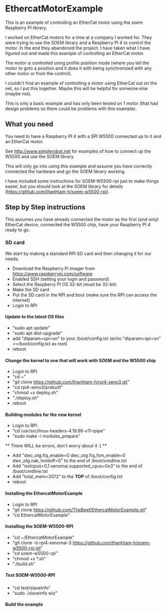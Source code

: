 # EthercatMotorExample
This is an example of controlling an EtherCat motor using the soem Raspberry PI library.

I worked on EtherCat motors for a time at a company I worked for.  They were trying to use the SOEM library and
a Respberry PI 4 to control the motor.  In the end they abandoned the project.  I have taken what I have figured
out and made this example of controlling an EtherCat motor.

The motor is controlled using profile position mode (where you tell the motor to goto a position and it does it with
being synchronized with any other motor or from the control).

I couldn't find an example of controlling a motor using EtherCat out on the net, so I put this together.
Maybe this will be helpful for someone else (maybe not).

This is only a basic example and has only been tested on 1 motor (that had design problems so there could be
problems with this example).

## What you need
You need to have a Raspberry PI 4 with a SPI W5500 connected up to it and an EtherCat motor.

See http://www.simplerobot.net for examples of how to connect up the W5500 and use the SOEM library.

This will only go into using this example and assume you have correctly connected the hardware and go the SOEM library working.

I have included some instructions for SOEM-W5500-rpi just to make things easier, but you should look at the SOEM
library for details (https://github.com/thanhtam-h/soem-w5500-rpi).

## Step by Step instructions

This assumes you have already connected the motor as the first (and only) EtherCat device, connected the W5500 chip, have
your Raspberry PI 4 ready to go.

### SD card

We start by making a standard RPI SD card and then changing it for our needs.

 * Download the Raspberry Pi Imager from https://www.raspberrypi.com/software
 * Enabled SSH (setting your login and password)
 * Select the Raspberry PI OS 32-bit (must be 32-bit)
 * Make the SD card
 * Put the SD card in the RPI and boot (make sure the RPI can access the internet)
 * Login to RPI

#### Update to the latest OS files
 * "sudo apt update"
 * "sudo apt dist-upgrade"
 * add "dtparam=spi=on" to your /boot/config.txt (echo "dtparam=spi=on" >>/boot/config.txt as root)
 * reboot

#### Change the kernel to one that will work with SOEM and the W5500 chip
 * Login to RPI
 * "cd ~"
 * "git clone https://github.com/thanhtam-h/rpi4-xeno3.git"
 * "cd rpi4-xeno3/prebuilt"
 * "chmod +x deploy.sh"
 * "./deploy.sh"
 * reboot

#### Building modules for the new kernel
 * Login to RPI
 * "cd /usr/src/linux-headers-4.19.86-v7l-ipipe"
 * "sudo make -i modules_prepare"

** There WILL be errors, don't worry about it :) **

 * Add "dwc_otg.fiq_enable=0 dwc_otg.fiq_fsm_enable=0 dwc_otg.nak_holdoff=0" to the end of /boot/cmdline.txt
 * Add "isolcpus=0,1 xenomai.supported_cpus=0x3" to the end of /boot/cmdline.txt
 * Add "total_mem=3072" to the **TOP** of /boot/config.txt
 * reboot

#### Installing the EthercatMotorExample
 * Login to RPI
 * "git clone https://github.com/TheBeef/EthercatMotorExample.git"
 * "cd EthercatMotorExample"

#### Installing the SOEM-W5500-RPI
 * "cd ~/EthercatMotorExample"
 * "git clone -b rpi4-xenomai-3 https://github.com/thanhtam-h/soem-w5500-rpi.git"
 * "cd soem-w5500-rpi"
 * "chmod +x *.sh"
 * "./build.sh"

##### Test SOEM-W5500-RPI
 * "cd test/slaveInfo"
 * "sudo ./slaveinfo wiz"

#### Build the example

